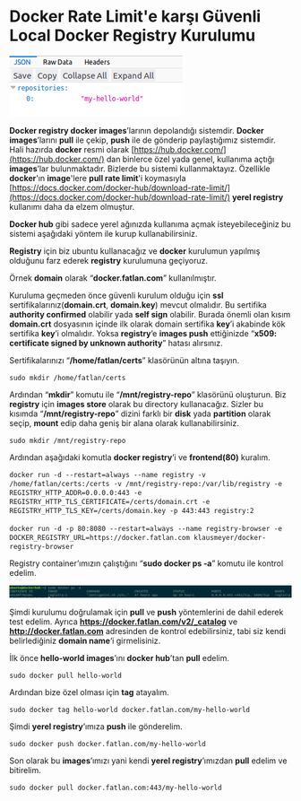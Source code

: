 # Docker Rate Limit'e karşı Güvenli Local Docker Registry Kurulumu

![Crepe](ss/dock-reg01.png)

**Docker registry docker images**’larının depolandığı sistemdir. **Docker images**’larını **pull** ile çekip, **push** ile de gönderip paylaştığımız sistemdir. Hali hazırda **docker** resmi olarak [https://hub.docker.com/](https://hub.docker.com/) dan binlerce özel yada genel, kullanıma açtığı **images**’lar bulunmaktadır. Bizlerde bu sistemi kullanmaktayız. Özellikle **docker**'ın **image**'lere **pull rate limit**'i koymasıyla [https://docs.docker.com/docker-hub/download-rate-limit/](https://docs.docker.com/docker-hub/download-rate-limit/) **yerel registry** kullanımı daha da elzem olmuştur.

**Docker hub** gibi sadece yerel ağınızda kullanıma açmak isteyebileceğiniz bu sistemi aşağıdaki yöntem ile kurup kullanabilirsiniz.

**Registry** için biz ubuntu kullanacağız ve **docker** kurulumun yapılmış olduğunu farz ederek **registry** kurulumuna geçiyoruz.

Örnek **domain** olarak “**docker.fatlan.com**” kullanılmıştır.

Kuruluma geçmeden önce güvenli kurulum olduğu için **ssl** sertifikalarınız(**domain.crt**, **domain.key**) mevcut olmalıdır. Bu sertifika **authority confirmed** olabilir yada **self sign** olabilir. Burada önemli olan kısım **domain.crt** dosyasının içinde ilk olarak domain sertifika **key**’i akabinde kök sertifika **key**’i olmalıdır. Yoksa **registry**’e **images push** ettiğinizde “**x509: certificate signed by unknown authority**” hatası alırsınız.

Sertifikalarınızı “**/home/fatlan/certs**” klasörünün altına taşıyın.

~~~
sudo mkdir /home/fatlan/certs
~~~

Ardından “**mkdir**” komutu ile “**/mnt/registry-repo**” klasörünü oluşturun. Biz **registry** için **images store** olarak bu directory kullanacağız. Sizler bu kısımda “**/mnt/registry-repo**” dizini farklı bir **disk** yada **partition** olarak seçip, **mount** edip daha geniş bir alana olarak kullanabilirsiniz.

~~~
sudo mkdir /mnt/registry-repo
~~~

Ardından aşağıdaki komutla **docker registry**’i ve **frontend(80)** kuralım.

~~~
docker run -d --restart=always --name registry -v /home/fatlan/certs:/certs -v /mnt/registry-repo:/var/lib/registry -e REGISTRY_HTTP_ADDR=0.0.0.0:443 -e REGISTRY_HTTP_TLS_CERTIFICATE=/certs/domain.crt -e REGISTRY_HTTP_TLS_KEY=/certs/domain.key -p 443:443 registry:2

docker run -d -p 80:8080 --restart=always --name registry-browser -e DOCKER_REGISTRY_URL=https://docker.fatlan.com klausmeyer/docker-registry-browser
~~~

Registry container’ımızın çalıştığını “**sudo docker ps -a**” komutu ile kontrol edelim.

![Crepe](ss/dock-reg02.png)

Şimdi kurulumu doğrulamak için **pull** ve **push** yöntemlerini de dahil ederek test edelim. Ayrıca **https://docker.fatlan.com/v2/_catalog** ve **http://docker.fatlan.com** adresinden de kontrol edebilirsiniz, tabi siz kendi belirlediğiniz **domain name**‘i girmelisiniz.

İlk önce **hello-world images**’ını **docker hub**’tan **pull** edelim.

~~~
sudo docker pull hello-world
~~~

Ardından bize özel olması için **tag** atayalım.

~~~
sudo docker tag hello-world docker.fatlan.com/my-hello-world
~~~

Şimdi **yerel registry**’ımıza **push** ile gönderelim.

~~~
sudo docker push docker.fatlan.com/my-hello-world
~~~

Son olarak bu **images**’ımızı yani kendi **yerel registry**’ımızdan **pull** edelim ve bitirelim.

~~~
sudo docker pull docker.fatlan.com:443/my-hello-world
~~~